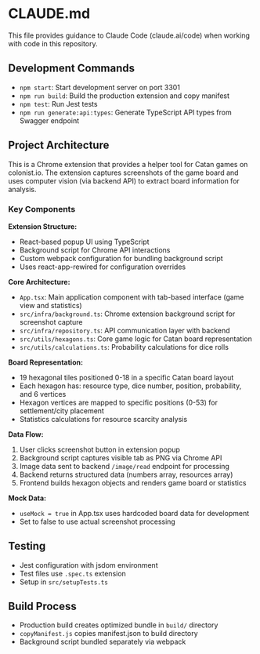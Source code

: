 # CLAUDE.md

This file provides guidance to Claude Code (claude.ai/code) when working with code in this repository.

## Development Commands

- `npm start`: Start development server on port 3301
- `npm run build`: Build the production extension and copy manifest
- `npm test`: Run Jest tests
- `npm run generate:api:types`: Generate TypeScript API types from Swagger endpoint

## Project Architecture

This is a Chrome extension that provides a helper tool for Catan games on colonist.io. The extension captures screenshots of the game board and uses computer vision (via backend API) to extract board information for analysis.

### Key Components

**Extension Structure:**
- React-based popup UI using TypeScript
- Background script for Chrome API interactions
- Custom webpack configuration for bundling background script
- Uses react-app-rewired for configuration overrides

**Core Architecture:**
- `App.tsx`: Main application component with tab-based interface (game view and statistics)
- `src/infra/background.ts`: Chrome extension background script for screenshot capture
- `src/infra/repository.ts`: API communication layer with backend
- `src/utils/hexagons.ts`: Core game logic for Catan board representation
- `src/utils/calculations.ts`: Probability calculations for dice rolls

**Board Representation:**
- 19 hexagonal tiles positioned 0-18 in a specific Catan board layout
- Each hexagon has: resource type, dice number, position, probability, and 6 vertices
- Hexagon vertices are mapped to specific positions (0-53) for settlement/city placement
- Statistics calculations for resource scarcity analysis

**Data Flow:**
1. User clicks screenshot button in extension popup
2. Background script captures visible tab as PNG via Chrome API
3. Image data sent to backend `/image/read` endpoint for processing
4. Backend returns structured data (numbers array, resources array)
5. Frontend builds hexagon objects and renders game board or statistics

**Mock Data:**
- `useMock = true` in App.tsx uses hardcoded board data for development
- Set to false to use actual screenshot processing

## Testing

- Jest configuration with jsdom environment
- Test files use `.spec.ts` extension
- Setup in `src/setupTests.ts`

## Build Process

- Production build creates optimized bundle in `build/` directory
- `copyManifest.js` copies manifest.json to build directory
- Background script bundled separately via webpack